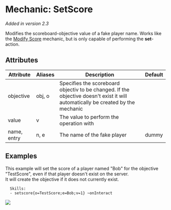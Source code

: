 Mechanic: SetScore
==================

*Added in version 2.3*

Modifies the scoreboard-objective value of a fake player name. Works
like the [Modify Score](/skills/mechanics/modifyscore) mechanic, but is
only capable of performing the **set**-action.

Attributes
----------

| Attribute   | Aliases | Description                                                                                                                      | Default |
|-------------|---------|----------------------------------------------------------------------------------------------------------------------------------|---------|
| objective   | obj, o  | Specifies the scoreboard objectiv to be changed. If the objective doesn't exist it will automatically be created by the mechanic |         |
| value       | v       | The value to perform the operation with                                                                                          |         |
| name, entry | n, e    | The name of the fake player                     | dummy   |

  
Examples
----

This example will set the score of a player named
"Bob" for the objective "TestScore", even if that player doesn't exist
on the server.  
It will create the objective if it does not currently exist.

      Skills:
      - setscore{o=TestScore;e=Bob;v=1} ~onInteract 

![](https://i.imgur.com/0HKvAUM.png)